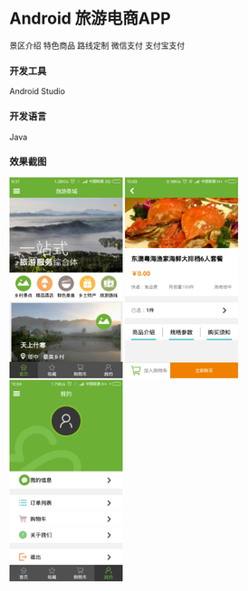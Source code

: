 # Android 旅游电商APP
景区介绍
特色商品
路线定制
微信支付
支付宝支付

### 开发工具
Android Studio

### 开发语言
Java

### 效果截图
<img src="https://github.com/melodyne/shop-app/blob/master/5428763228.jpg?raw=true" width="200"/>  <img src="https://github.com/melodyne/shop-app/blob/master/2374876241.jpg?raw=true" width="200"/>  <img src="https://github.com/melodyne/shop-app/blob/master/1477878574.jpg?raw=true" width="200"/> 
